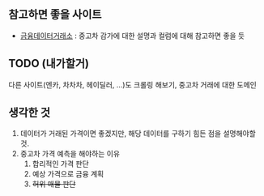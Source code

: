 ## 참고하면 좋을 사이트

- [금융데이터거래소](https://www.findatamall.or.kr/fsec/dataProd/generalDataProdDetail.do?cmnx=44&goods_id=38fa9bd9-85b5-11ed-9f58-f220ef21bb88) : 중고차 감가에 대한 설명과 컬럼에 대해 참고하면 좋을 듯

## TODO (내가할거)

다른 사이트(엔카, 차차차, 헤이딜러, ...)도 크롤링 해보기, 중고차 거래에 대한 도메인

## 생각한 것

1. 데이터가 거래된 가격이면 좋겠지만, 해당 데이터를 구하기 힘든 점을 설명해야할 것.
2. 중고차 가격 예측을 해야하는 이유
   1. 합리적인 가격 판단
   2. 예상 가격으로 금융 계획
   3. ~~허위 매물 판단~~